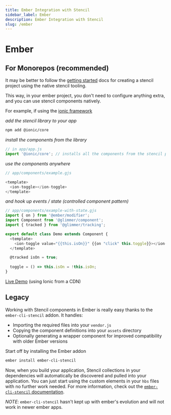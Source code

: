 ```yaml
---
title: Ember Integration with Stencil
sidebar_label: Ember
description: Ember Integration with Stencil
slug: /ember
---
```


# Ember

## For Monorepos (recommended)

It may be better to follow the [getting started](https://stenciljs.com/docs/getting-started) docs for creating a stencil project using the native stencil tooling.

This way, in your ember project, you don't need to configure anything extra, and you can use stencil components natively.

For example, if using the [ionic framework](https://ionicframework.com/)

_add the stencil library to your app_
```bash
npm add @ionic/core
```

_install the components from the library_
```js
// in app/app.js
import '@ionic/core'; // installs all the components from the stencil project
```

_use the components anywhere_
```js
// app/components/example.gjs

<template>
  <ion-toggle></ion-toggle>
</template>
```

_and hook up events / state (controlled component pattern)_
```js
// app/components/example-with-state.gjs
import { on } from '@ember/modifier';
import Component from '@glimmer/component';
import { tracked } from '@glimmer/tracking';

export default class Demo extends Component {
  <template>
    <ion-toggle value="{{this.isOn}}" {{on "click" this.toggle}}></ion-toggle>
  </template>

  @tracked isOn = true;
  
  toggle = () => this.isOn = !this.isOn;
}
```

[Live Demo](https://limber.glimdown.com/edit?c=MQAgqgzglgdg5iAygFwKYwMZQDYliAUQFsAjVAJwChKB9AQRhpAEMYIB3CkZAe24AsoEEAG0IyZhgDWPAG4UAZth7sQARwCuqcVB4wAuiLUBGfSAXkeREAAMAAgBkeABx42AdNSOmAXCH7IyM4QPgD0oeKSMvLkSiruGFahmtrIumyhAOwAbDkALAAMAMwArKGopBQAtCVVxlXsUMj8VRVk5FUY2FBV4uhY2FWsACZVzVDko87M5MgAnp1WrjDoyBBVMDzIDTzkUrBw1JQAPACEVVUglPjjwqjDTbsA5MIAREQzUsMqMCBEPMNUK8ADRXTggDCsEDdeStAAeqAwGjQEIBqBAJDmLGGD3gIFeMKB3D4zXRcAAVsJEoCFP1UJQLgA%2Bag2VkU4SE65EVyzEAAbxAehAAF9zJZrE87G0KKF-g8FFAKE8ANxcnnIEAAYSWelWYqsIElcG6RCIMsS3N1MGQKrVuw1AuQ5Ci9xF%2BoldmNUFNMqdUQOtsoXWYEGEABEKnxUHC0DBhsJtZaVtb%2BZQQCBjmhudhmGhmen08d0mMeHBjejZMxsFoALyvPl827uIQAeRgwuFr35fKFry6UGkXabvDL2FQHcZx1CxZH5fzGdCWecObz1HTdj90ldrd%2BNe45C0qrTxNH6L3AAoAJQgGuMgRCZsQNs3kCnJs71XCk5LleoefHCAMHIKBnA1CByAwOsAiCEJwgwYYYHcSlARhch3BWZBQhgZwiFCOx0gHUJEnIVBQgecRpz0AckIgV5JwiICQOQZlj2OCN-hAUJmSnH9cz-ShWRsIA&format=glimdown) (using Ionic from a CDN)

## Legacy

Working with Stencil components in Ember is really easy thanks to the `ember-cli-stencil` addon. It handles:

- Importing the required files into your `vendor.js`
- Copying the component definitions into your `assets` directory
- Optionally generating a wrapper component for improved compatibility with older Ember versions

Start off by installing the Ember addon

```bash
ember install ember-cli-stencil
```

Now, when you build your application, Stencil collections in your dependencies will automatically be discovered and pulled into your application. You can just start using the custom elements in your `hbs` files with no further work needed. For more information, check out the [`ember-cli-stencil` documentation](https://github.com/alexlafroscia/ember-cli-stencil).

_NOTE_: `ember-cli-stencil` hasn't kept up with ember's evolution and will not work in newer ember apps.
